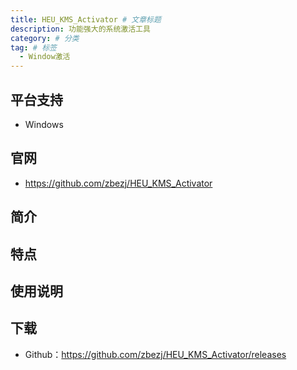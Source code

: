 ```yaml
---
title: HEU_KMS_Activator # 文章标题
description: 功能强大的系统激活工具
category: # 分类
tag: # 标签
  - Window激活
---
```

## 平台支持
- Windows

## 官网
- https://github.com/zbezj/HEU_KMS_Activator

## 简介


## 特点


## 使用说明


## 下载
- Github：https://github.com/zbezj/HEU_KMS_Activator/releases